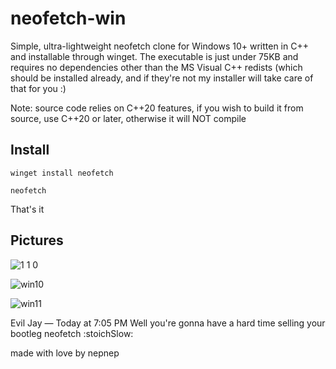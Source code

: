 # neofetch-win #

Simple, ultra-lightweight neofetch clone for Windows 10+ written in C++ and installable through winget. The executable is just under 75KB and requires no dependencies other than the MS Visual C++ redists (which should be installed already, and if they're not my installer will take care of that for you :)

Note: source code relies on C++20 features, if you wish to build it from source, use C++20 or later, otherwise it will NOT compile
## Install ##

`winget install neofetch`

`neofetch`

That's it

## Pictures ##

![1 1 0](https://user-images.githubusercontent.com/119973523/230252627-1642aa57-01a3-4d43-b2bf-2636be55d75d.png)

![win10](https://user-images.githubusercontent.com/119973523/222497683-b473a644-3bb7-43fb-8bbc-ff5bf3a87481.png)

![win11](https://user-images.githubusercontent.com/119973523/224430965-30442685-638f-4096-8579-b97700b419e6.png)

Evil Jay — Today at 7:05 PM
Well you're gonna have a hard time selling your bootleg neofetch :stoichSlow:

made with love by nepnep


